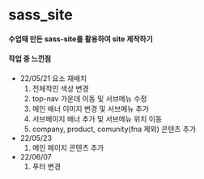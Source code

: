 # sass_site
 <h4>수업때 만든 sass-site를 활용하여 site 제작하기</h4>
 <h4>작업 중 느낀점</h4>
 <ul>
   <li>22/05/21 요소 재배치
     <ol>
       <li>전체적인 색상 변경</li>
       <li>top-nav 가운데 이동 및 서브메뉴 수정</li>
       <li>메인 배너 이미지 변경 및 서브메뉴 추가</li>
       <li>서브페이지 배너 추가 및 서브메뉴 위치 이동</li>
       <li>company, product, comunity(fna 제외) 콘텐츠 추가</li>
     </ol>
   </li>
   <li>22/05/23
     <ol>
       <li>메인 페이지 콘텐츠 추가</li>
     </ol>
   </li>
   <li>22/06/07
     <ol>
       <li>푸터 변경</li>
     </ol>
   </li>
 </ul>
